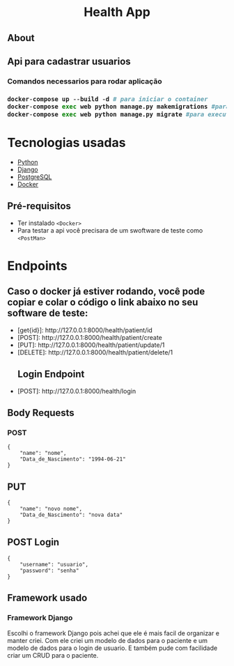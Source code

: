 <h1 align="center">Health App</h1>

<h2>About<h2>

<p>Api para cadastrar usuarios</p>

<h3>Comandos necessarios para rodar aplicação<h3>

```python
docker-compose up --build -d # para iniciar o container
docker-compose exec web python manage.py makemigrations #para criar as migrations
docker-compose exec web python manage.py migrate #para executar as migrations
```

# Tecnologias usadas

<ul>
  <li>
  <a href="https://www.python.org/">Python</a>
  </li>
  <li>
  <a href="https://www.djangoproject.com/">Django</a>
  </li>
  <li>
  <a href="https://www.postgresql.org/">PostgreSQL</a>
  </li>
  <li>
    <a href="https://www.docker.com/">Docker</a>
  </li>
</ul>


## Pré-requisitos

* Ter instalado `<Docker>`
* Para testar a api você precisara de um swoftware de teste como `<PostMan>`


# Endpoints

## Caso o docker já estiver rodando, você pode copiar e colar o código o link abaixo no seu software de teste:

<ul>
<li>
    [get{id}]: http://127.0.0.1:8000/health/patient/id
</li>

<li>
    [POST]: http://127.0.0.1:8000/health/patient/create
</li>

<li>
    [PUT]: http://127.0.0.1:8000/health/patient/update/1
</li>

<li>
    [DELETE]: http://127.0.0.1:8000/health/patient/delete/1
</li>

## Login Endpoint
<li>
    [POST]:  http://127.0.0.1:8000/health/login
</li>
</ul>



## Body Requests

### POST

```
{
    "name": "nome",
    "Data_de_Nascimento": "1994-06-21"
}
```

## PUT

```
{
    "name": "novo nome",
    "Data_de_Nascimento": "nova data"
}
```

## POST Login

```
{
    "username": "usuario",
    "password": "senha"
}
```


## Framework usado

### Framework Django
<p>
    Escolhi o framework Django pois achei que ele é mais facil de organizar e manter criei. Com ele criei um modelo de dados para o paciente e um modelo de dados para o login de usuario. E também pude com facilidade criar um CRUD para o paciente.
</p>





